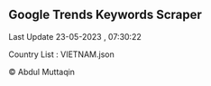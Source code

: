 

## Google Trends Keywords Scraper 
 
Last Update 23-05-2023 , 07:30:22

Country List :
VIETNAM.json



© Abdul Muttaqin 
